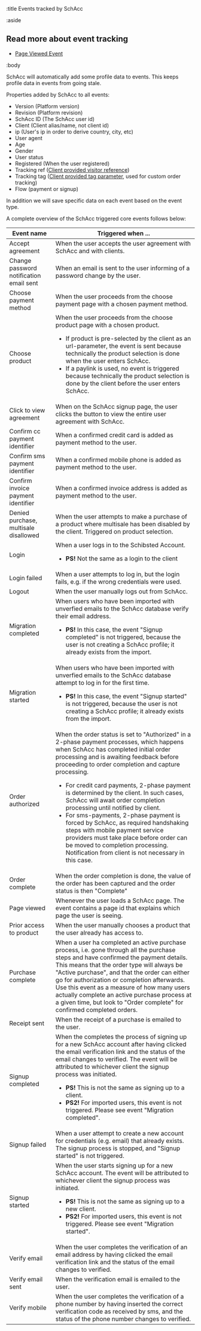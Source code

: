 :title Events tracked by SchAcc

:aside

## Read more about event tracking

- [Page Viewed Event](/event-tracking/page-viewed-event/)

:body

SchAcc will automatically add some profile data to events. This keeps profile data in events from going stale.

Properties added by SchAcc to all events:

- Version (Platform version)
- Revision (Platform revision)
- SchAcc ID (The SchAcc user id)
- Client (Client alias/name, not client id)
- ip (User's ip in order to derive country, city, etc)
- User agent
- Age
- Gender
- User status
- Registered (When the user registered)
- Tracking ref ([Client provided visitor reference](/tracking-parameters/))
- Tracking tag ([Client provided tag parameter](/tracking-parameters/), used for custom order tracking)
- Flow (payment or signup)

In addition we will save specific data on each event based on the event type.

A complete overview of the SchAcc triggered core events follows below:
<table class="table table-hover">
        <thead>
            <tr>
                <th nowrap="nowrap">Event name</th>
                <th>Triggered when ...</th>
            </tr>
        </thead>
        <tbody>
            <tr>
                <td>Accept agreement</td>
                <td>When the user accepts the user agreement with SchAcc and with clients.</td>
            </tr>
            <tr>
                <td>Change password notification email sent</td>
                <td>When an email is sent to the user informing of a password change by the user.</td>
            </tr>
            <tr>
                <td>Choose payment method</td>
                <td>When the user proceeds from the choose payment page with a chosen payment method.</td>
            </tr>
            <tr>
                <td>Choose product</td>
                <td>When the user proceeds from the choose product page with a chosen product.
                    <ul>
                        <li>If product is pre-selected by the client as an url-parameter, the event is sent because technically the product selection is done when the user enters SchAcc.</li>
                        <li>If a paylink is used, no event is triggered because technically the product selection is done by the client before the user enters SchAcc.</li>
					</ul>
                </td>
            </tr>
            <tr>
                <td>Click to view agreement</td>
                <td>When on the SchAcc signup page, the user clicks the button to view the entire user agreement with SchAcc.</td>
            </tr>
            <tr>
                <td>Confirm cc payment identifier</td>
                <td>When a confirmed credit card is added as payment method to the user.</td>
            </tr>
            <tr>
                <td>Confirm sms payment identifier</td>
                <td>When a confirmed mobile phone is added as payment method to the user.</td>
            </tr>
            <tr>
                <td>Confirm invoice payment identifier</td>
                <td>When a confirmed invoice address is added as payment method to the user.</td>
            </tr>
            <tr>
                <td>Denied purchase, multisale disallowed</td>
                <td>When the user attempts to make a purchase of a product where multisale has been disabled by the client. Triggered on product selection.</td>
            </tr>
            <tr>
                <td>Login</td>
                <td>When a user logs in to the Schibsted Account.
					<ul>
                        <li><strong>PS!</strong> Not the same as a login to the client</li>
					</ul>
				</td>
            </tr>
            <tr>
                <td>Login failed</td>
                <td>When a user attempts to log in, but the login fails, e.g. if the wrong credentials were used.</td>
            </tr>
            <tr>
                <td>Logout</td>
                <td>When the user manually logs out from SchAcc.</td>
            </tr>
            <tr>
                <td>Migration completed</td>
                <td>When users who have been imported with unverfied emails to the SchAcc database verify their email address.
					<ul>
                        <li><strong>PS!</strong> In this case, the event "Signup completed" is not triggered, because the user is not creating a SchAcc profile; it already exists from the import.</li>
					</ul>
				</td>
            </tr>
            <tr>
                <td>Migration started</td>
                <td>When users who have been imported with unverfied emails to the SchAcc database attempt to log in for the first time. 
					<ul>
                        <li><strong>PS!</strong> In this case, the event "Signup started" is not triggered, because the user is not creating a SchAcc profile; it already exists from the
                        import.</li>
					</ul>
				</td>
            </tr>
            <tr>
                <td>Order authorized</td>
                <td>When the order status is set to "Authorized" in a 2-phase payment processes, which happens when SchAcc has completed initial order processing and is awaiting feedback before proceeding to order completion and capture processing.
                    <ul>
                        <li>For credit card payments, 2-phase payment is determined by the client. In such cases, SchAcc will await order completion processing until notified by client.</li>
                        <li>For sms-payments, 2-phase payment is forced by SchAcc, as required handshaking steps with mobile payment service providers must take place before order can be moved to completion processing. Notification from client is not necessary in this case.</li>
                    </ul>
                </td>
            </tr>
            <tr>
                <td>Order complete</td>
                <td>When the order completion is done, the value of the order has been captured and the order status is then "Complete"</td>
            </tr>
            <tr>
                <td>Page viewed</td>
                <td>Whenever the user loads a SchAcc page. The event contains a page id that explains which page the user is seeing.</td>
            </tr>
            <tr>
                <td>Prior access to product</td>
                <td>When the user manually chooses a product that the user already has access to.</td>
            </tr>
            <tr>
                <td>Purchase complete</td>
                <td>When a user ha completed an active purchase process, i.e. gone through all the purchase steps and have confirmed the payment details. This means that the order type will always be "Active purchase", and that the order can either go for authorization or completion afterwards.
                    Use this event as a measure of how many users actually complete an active purchase process at a given time, but look to "Order complete" for confirmed completed orders.</td>
            </tr>
            <tr>
                <td>Receipt sent</td>
                <td>When the receipt of a purchase is emailed to the user.</td>
            </tr>
            <tr>
                <td>Signup completed</td>
                <td>When the completes the process of signing up for a new SchAcc account after having clicked the email verification link and the status of the email changes to verified. The event will be attributed to whichever client the signup process was initiated.
                    <ul>
                        <li><strong>PS!</strong> This is not the same as signing up to a client.</li>
                        <li><strong>PS2!</strong> For imported users, this event is not triggered. Please see event "Migration completed".</li>
                    </ul>
                </td>
            </tr>
            <tr>
                <td>Signup failed</td>
                <td>When a user attempt to create a new account for credentials (e.g. email) that already exists. The signup process is stopped, and "Signup started" is not triggered.</td>
            </tr>
            <tr>
                <td>Signup started</td>
                <td>When the user starts signing up for a new SchAcc account. The event will be attributed to whichever client the signup process was initiated.
                    <ul>
                        <li><strong>PS!</strong> This is not the same as signing up to a new client.</li>
                        <li><strong>PS2!</strong> For imported users, this event is not triggered. Please see event "Migration started".</li>
                    </ul>
                </td>
            </tr>
            <tr>
                <td>Verify email</td>
                <td>When the user completes the verification of an email address by having clicked the email verification link and the status of the email changes to verified.</td>
            </tr>
            <tr>
                <td>Verify email sent</td>
                <td>When the verification email is emailed to the user.</td>
            </tr>
            <tr>
                <td>Verify mobile</td>
                <td>When the user completes the verification of a phone number by having inserted the correct verification code as received by sms, and the status of the phone number changes to verified.</td>
            </tr>
        </tbody>
    </table>
